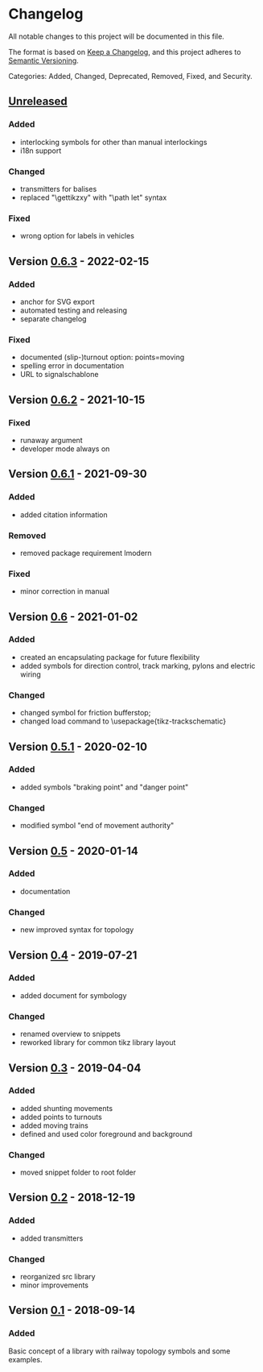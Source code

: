 # Changelog
All notable changes to this project will be documented in this file.

The format is based on [Keep a Changelog](https://keepachangelog.com/en/1.0.0/),
and this project adheres to [Semantic Versioning](https://semver.org/spec/v2.0.0.html).

Categories: Added, Changed, Deprecated, Removed, Fixed, and Security.

## [Unreleased]

### Added
 
 * interlocking symbols for other than manual interlockings
 * i18n support

### Changed
  
  * transmitters for balises
  * replaced "\gettikzxy" with "\path let" syntax

### Fixed

  * wrong option for labels in vehicles

## Version [0.6.3] - 2022-02-15

### Added

  * anchor for SVG export
  * automated testing and releasing
  * separate changelog

### Fixed

  * documented (slip-)turnout option: points=moving
  * spelling error in documentation
  * URL to signalschablone


## Version [0.6.2] - 2021-10-15

### Fixed

  * runaway argument
  * developer mode always on 


## Version [0.6.1] - 2021-09-30

### Added

  * added citation information

### Removed
  
  * removed package requirement lmodern

### Fixed

  * minor correction in manual


## Version [0.6] - 2021-01-02

### Added

  * created an encapsulating package for future flexibility
  * added symbols for direction control, track marking, pylons and electric wiring

### Changed

  * changed symbol for friction bufferstop;
  * changed load command to \usepackage{tikz-trackschematic}


## Version [0.5.1] - 2020-02-10
  
### Added

  * added symbols "braking point" and "danger point"

### Changed
 
  * modified symbol "end of movement authority"


## Version [0.5] - 2020-01-14

### Added

  * documentation

### Changed

  * new improved syntax for topology


## Version [0.4] - 2019-07-21

### Added

  * added document for symbology

### Changed

  * renamed overview to snippets
  * reworked library for common tikz library layout


## Version [0.3] - 2019-04-04

### Added

  * added shunting movements
  * added points to turnouts
  * added moving trains
  * defined and used color foreground and background

### Changed

  * moved snippet folder to root folder


## Version [0.2] - 2018-12-19

### Added

  * added transmitters

### Changed

  * reorganized src library
  * minor improvements


## Version [0.1] - 2018-09-14

### Added

  Basic concept of a library with railway topology symbols and some examples.


[Unreleased]: https://github.com/railtoolkit/tikz-trackschematic/compare/v0.6.3...master
[0.6.3]: https://github.com/railtoolkit/tikz-trackschematic/compare/v0.6.2...v0.6.3
[0.6.2]: https://github.com/railtoolkit/tikz-trackschematic/compare/v0.6.1...v0.6.2
[0.6.1]: https://github.com/railtoolkit/tikz-trackschematic/compare/v0.6...v0.6.1
[0.6]: https://github.com/railtoolkit/tikz-trackschematic/compare/v0.5.1...v0.6
[0.5.1]: https://github.com/railtoolkit/tikz-trackschematic/compare/v0.5...v0.5.1
[0.5]: https://github.com/railtoolkit/tikz-trackschematic/compare/v0.4...v0.5
[0.4]: https://github.com/railtoolkit/tikz-trackschematic/compare/v0.3...v0.4
[0.3]: https://github.com/railtoolkit/tikz-trackschematic/compare/v0.2...v0.3
[0.2]: https://github.com/railtoolkit/tikz-trackschematic/compare/v0.1...v0.2
[0.1]: https://github.com/railtoolkit/tikz-trackschematic/releases/tag/v0.1